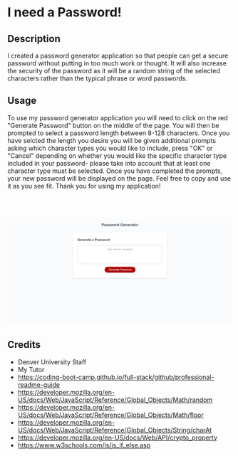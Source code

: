 # I need a Password!

## Description

I created a password generator application so that people can get a secure password without putting in too much work or thought. It will also increase the security of the password as it will be a random string of the selected characters rather than the typical phrase or word passwords. 


## Usage

To use my password generator application you will need to click on the red "Generate Password" button on the middle of the page. You will then be prompted to select a password length between 8-128 characters. Once you have selcted the length you desire you will be given additional prompts asking which character types you would like to include, press "OK" or "Cancel" depending on whether you would like the specific character type included in your password- please take into account that at least one character type must be selected. Once you have completed the prompts, your new password will be displayed on the page. Feel free to copy and use it as you see fit. Thank you for using my application!

<br></br>

![Password Generator Application](./assets/img/Screenshot%202022-07-02%20202049.png)

## Credits

- Denver University Staff
- My Tutor
- https://coding-boot-camp.github.io/full-stack/github/professional-readme-guide
- https://developer.mozilla.org/en-US/docs/Web/JavaScript/Reference/Global_Objects/Math/random
- https://developer.mozilla.org/en-US/docs/Web/JavaScript/Reference/Global_Objects/Math/floor
- https://developer.mozilla.org/en-US/docs/Web/JavaScript/Reference/Global_Objects/String/charAt
- https://developer.mozilla.org/en-US/docs/Web/API/crypto_property
- https://www.w3schools.com/js/js_if_else.asp
